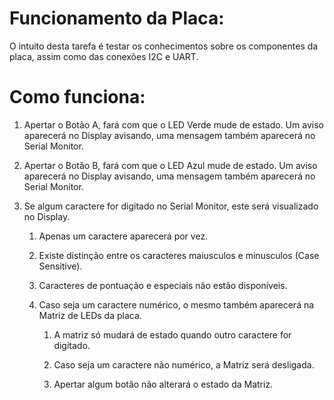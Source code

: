 # Funcionamento da Placa:
O intuito desta tarefa é testar os conhecimentos sobre os componentes da placa, assim como das conexões I2C e UART.
# Como funciona:
1. Apertar o Botão A, fará com que o LED Verde mude de estado. Um aviso aparecerá no Display avisando, uma mensagem também aparecerá no Serial Monitor.

2. Apertar o Botão B, fará com que o LED Azul mude de estado. Um aviso aparecerá no Display avisando, uma mensagem também aparecerá no Serial Monitor.

3. Se algum caractere for digitado no Serial Monitor, este será visualizado no Display.
    1. Apenas um caractere aparecerá por vez.

    2. Existe distinção entre os caracteres maiusculos e minusculos (Case Sensitive).

    3. Caracteres de pontuação e especiais não estão disponíveis.

    4. Caso seja um caractere numérico, o mesmo também aparecerá na Matriz de LEDs da placa.
        1. A matriz só mudará de estado quando outro caractere for digitado.

        2. Caso seja um caractere não numérico, a Matriz será desligada.

        3. Apertar algum botão não alterará o estado da Matriz.